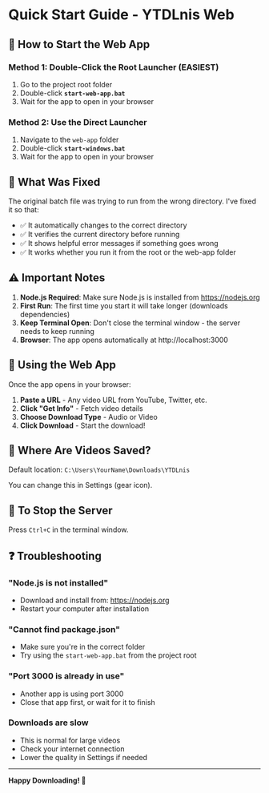 # Quick Start Guide - YTDLnis Web

## 🚀 How to Start the Web App

### **Method 1: Double-Click the Root Launcher (EASIEST)**
1. Go to the project root folder
2. Double-click **`start-web-app.bat`**
3. Wait for the app to open in your browser

### **Method 2: Use the Direct Launcher**
1. Navigate to the `web-app` folder
2. Double-click **`start-windows.bat`**
3. Wait for the app to open in your browser

## 📝 What Was Fixed

The original batch file was trying to run from the wrong directory. I've fixed it so that:
- ✅ It automatically changes to the correct directory
- ✅ It verifies the current directory before running
- ✅ It shows helpful error messages if something goes wrong
- ✅ It works whether you run it from the root or the web-app folder

## ⚠️ Important Notes

1. **Node.js Required**: Make sure Node.js is installed from https://nodejs.org
2. **First Run**: The first time you start it will take longer (downloads dependencies)
3. **Keep Terminal Open**: Don't close the terminal window - the server needs to keep running
4. **Browser**: The app opens automatically at http://localhost:3000

## 🎯 Using the Web App

Once the app opens in your browser:

1. **Paste a URL** - Any video URL from YouTube, Twitter, etc.
2. **Click "Get Info"** - Fetch video details
3. **Choose Download Type** - Audio or Video
4. **Click Download** - Start the download!

## 📂 Where Are Videos Saved?

Default location: `C:\Users\YourName\Downloads\YTDLnis`

You can change this in Settings (gear icon).

## 🛑 To Stop the Server

Press `Ctrl+C` in the terminal window.

## ❓ Troubleshooting

### "Node.js is not installed"
- Download and install from: https://nodejs.org
- Restart your computer after installation

### "Cannot find package.json"
- Make sure you're in the correct folder
- Try using the `start-web-app.bat` from the project root

### "Port 3000 is already in use"
- Another app is using port 3000
- Close that app first, or wait for it to finish

### Downloads are slow
- This is normal for large videos
- Check your internet connection
- Lower the quality in Settings if needed

---

**Happy Downloading! 🎉**

